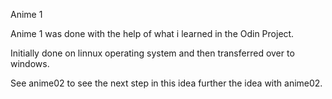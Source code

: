 Anime 1

Anime 1 was done with the help of what i learned in the Odin Project. 

Initially done on linnux operating system and then transferred over to windows.

See anime02 to see the next step in this idea further the idea with anime02.
